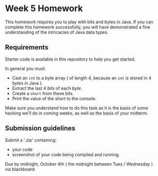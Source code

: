 # Week 5 Homework

This homework requires you to play with bits and bytes in Java. If you can complete this homework successfully, you will have demonstrated a fine understanding of the intricacies of Java data types.

## Requirements

Starter code is available in this repository to help you get started.

In general you must: 
* Cast an `int` to a byte array ( of length 4, because an `int` is stored in 4 bytes in Java ). 
* Extract the last 4 *bits* of each *byte*.
* Create a `short` from these bits.
* Print the value of the short to the console.

Make sure you understand how to do this task as it is the basis of some hacking we'll do in coming weeks, as well as the basis of your midterm.

## Submission guidelines
Submit a '.zip' containing:

* your code
* screenshot of your code being compiled and running.

Due by midnight, October 4th ( the midnight between Tues / Wednesday ) via blackboard.
